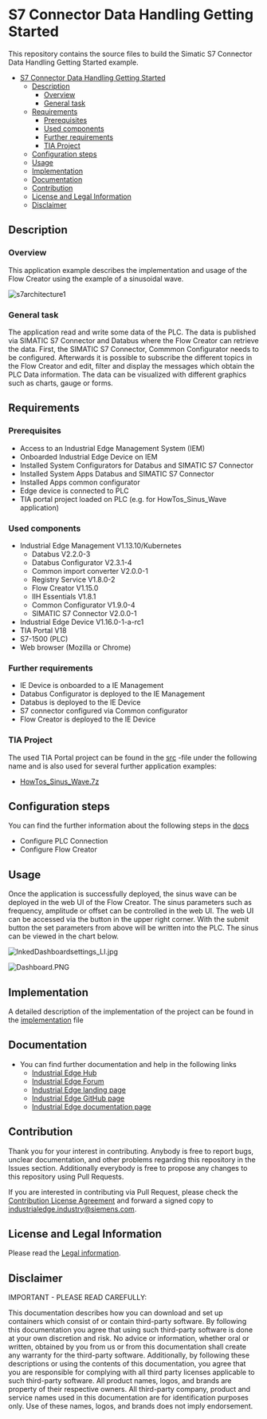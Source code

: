 # S7 Connector Data Handling Getting Started

This repository contains the source files to build the Simatic S7 Connector Data Handling Getting Started example.

- [S7 Connector Data Handling Getting Started](#s7-connector-data-handling-getting-started)
  - [Description](#description)
    - [Overview](#overview)
    - [General task](#general-task)
  - [Requirements](#requirements)
    - [Prerequisites](#prerequisites)
    - [Used components](#used-components)
    - [Further requirements](#further-requirements)
    - [TIA Project](#tia-project)
  - [Configuration steps](#configuration-steps)
  - [Usage](#usage)
  - [Implementation](#implementation)
  - [Documentation](#documentation)
  - [Contribution](#contribution)
  - [License and Legal Information](#license-and-legal-information)
  - [Disclaimer](#disclaimer)

## Description

### Overview

This application example describes the implementation and usage of the Flow Creator using the example of a sinusoidal wave.

![s7architecture1](docs/graphics/s7architecture1.PNG)

### General task

The application read and write some data of the PLC. The data is published via SIMATIC S7 Connector and Databus where the Flow Creator can retrieve the data. First, the SIMATIC S7 Connector, Commmon Configurator needs to be configured. Afterwards it is possible to subscribe the different topics in the Flow Creator and edit, filter and display the messages which obtain the PLC Data information. The data can be visualized with different graphics such as charts, gauge or forms.


## Requirements

###  Prerequisites

- Access to an Industrial Edge Management System (IEM)
- Onboarded Industrial Edge Device on IEM
- Installed System Configurators for Databus and SIMATIC S7 Connector
- Installed System Apps Databus and SIMATIC S7 Connector
- Installed Apps common configurator
- Edge device is connected to PLC
- TIA portal project loaded on PLC (e.g. for HowTos_Sinus_Wave application)

### Used components

- Industrial Edge Management V1.13.10/Kubernetes
  - Databus V2.2.0-3
  - Databus Configurator V2.3.1-4
  - Common import converter V2.0.0-1
  - Registry Service V1.8.0-2
  - Flow Creator V1.15.0
  - IIH Essentials V1.8.1 
  - Common Configurator V1.9.0-4
  - SIMATIC S7 Connector V2.0.0-1
- Industrial Edge Device V1.16.0-1-a-rc1
- TIA Portal V18
- S7-1500 (PLC)
- Web browser (Mozilla or Chrome)

### Further requirements

- IE Device is onboarded to a IE Management
- Databus Configurator is deployed to the IE Management
- Databus is deployed to the IE Device
- S7 connector configured via Common configurator 
- Flow Creator is deployed to the IE Device

### TIA Project

The used TIA Portal project can be found in the [src](src) -file under the following name and is also used for several further application examples:

- [HowTos_Sinus_Wave.7z](src/HowTos_Sinus_Wave.7z)

## Configuration steps

You can find the further information about the following steps in the [docs](docs/Installation.md)
- Configure PLC Connection
- Configure Flow Creator

## Usage

Once the application is successfully deployed, the sinus wave can be deployed in the web UI of the Flow Creator. The sinus parameters such as frequency, amplitude or offset can be controlled in the web UI. The web UI can be accessed via the button in the upper right corner. With the submit button the set parameters from above will be written into the PLC. The sinus can be viewed in the chart below.

![InkedDashboardsettings_LI.jpg](docs/graphics/InkedDashboardsettings_LI.jpg)

![Dashboard.PNG](docs/graphics/Dashboard.PNG)

## Implementation
A detailed description of the implementation of the project can be found in the [implementation](docs/Implementation.md) file

## Documentation
 
- You can find further documentation and help in the following links
  - [Industrial Edge Hub](https://iehub.eu1.edge.siemens.cloud/#/documentation)
  - [Industrial Edge Forum](https://forum.mendix.com/link/space/industrial-edge)
  - [Industrial Edge landing page](https://new.siemens.com/global/en/products/automation/topic-areas/industrial-edge/simatic-edge.html)
  - [Industrial Edge GitHub page](https://github.com/industrial-edge)
  - [Industrial Edge documentation page](https://docs.eu1.edge.siemens.cloud/index.html)
  
## Contribution

Thank you for your interest in contributing. Anybody is free to report bugs, unclear documentation, and other problems regarding this repository in the Issues section.
Additionally everybody is free to propose any changes to this repository using Pull Requests.

If you are interested in contributing via Pull Request, please check the [Contribution License Agreement](Siemens_CLA_1.1.pdf) and forward a signed copy to [industrialedge.industry@siemens.com](mailto:industrialedge.industry@siemens.com?subject=CLA%20Agreement%20Industrial-Edge).

## License and Legal Information

Please read the [Legal information](LICENSE.txt).

## Disclaimer

IMPORTANT - PLEASE READ CAREFULLY:

This documentation describes how you can download and set up containers which consist of or contain third-party software. By following this documentation you agree that using such third-party software is done at your own discretion and risk. No advice or information, whether oral or written, obtained by you from us or from this documentation shall create any warranty for the third-party software. Additionally, by following these descriptions or using the contents of this documentation, you agree that you are responsible for complying with all third party licenses applicable to such third-party software. All product names, logos, and brands are property of their respective owners. All third-party company, product and service names used in this documentation are for identification purposes only. Use of these names, logos, and brands does not imply endorsement.
